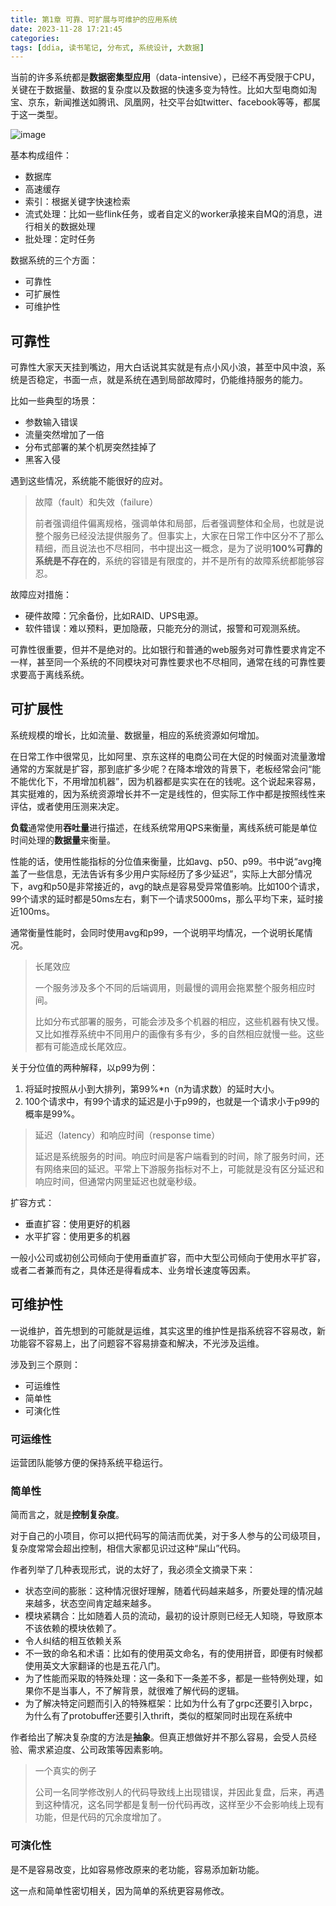 ```yaml
---
title: 第1章 可靠、可扩展与可维护的应用系统
date: 2023-11-28 17:21:45
categories:
tags: [ddia, 读书笔记, 分布式, 系统设计, 大数据]
---
```

当前的许多系统都是**数据密集型应用**（data-intensive），已经不再受限于CPU，关键在于数据量、数据的复杂度以及数据的快速多变为特性。比如大型电商如淘宝、京东，新闻推送如腾讯、凤凰网，社交平台如twitter、facebook等等，都属于这一类型。

![image](image.jpeg)

基本构成组件：

- 数据库
- 高速缓存
- 索引：根据关键字快速检索
- 流式处理：比如一些flink任务，或者自定义的worker承接来自MQ的消息，进行相关的数据处理
- 批处理：定时任务

数据系统的三个方面：

- 可靠性
- 可扩展性
- 可维护性

## 可靠性

可靠性大家天天挂到嘴边，用大白话说其实就是有点小风小浪，甚至中风中浪，系统是否稳定，书面一点，就是系统在遇到局部故障时，仍能维持服务的能力。

比如一些典型的场景：

- 参数输入错误
- 流量突然增加了一倍
- 分布式部署的某个机房突然挂掉了
- 黑客入侵

遇到这些情况，系统能不能很好的应对。

> 故障（fault）和失效（failure）
>
> 前者强调组件偏离规格，强调单体和局部，后者强调整体和全局，也就是说整个服务已经没法提供服务了。但事实上，大家在日常工作中区分不了那么精细，而且说法也不尽相同，书中提出这一概念，是为了说明**100%可靠的系统是不存在的**，系统的容错是有限度的，并不是所有的故障系统都能够容忍。

故障应对措施：

- 硬件故障：冗余备份，比如RAID、UPS电源。
- 软件错误：难以预料，更加隐蔽，只能充分的测试，报警和可观测系统。

可靠性很重要，但并不是绝对的。比如银行和普通的web服务对可靠性要求肯定不一样，甚至同一个系统的不同模块对可靠性要求也不尽相同，通常在线的可靠性要求要高于离线系统。

## 可扩展性

系统规模的增长，比如流量、数据量，相应的系统资源如何增加。

在日常工作中很常见，比如阿里、京东这样的电商公司在大促的时候面对流量激增通常的方案就是扩容，那到底扩多少呢？在降本增效的背景下，老板经常会问“能不能优化下，不用增加机器”，因为机器都是实实在在的钱呢。这个说起来容易，其实挺难的，因为系统资源增长并不一定是线性的，但实际工作中都是按照线性来评估，或者使用压测来决定。

**负载**通常使用**吞吐量**进行描述，在线系统常用QPS来衡量，离线系统可能是单位时间处理的**数据量**来衡量。

性能的话，使用性能指标的分位值来衡量，比如avg、p50、p99。书中说“avg掩盖了一些信息，无法告诉有多少用户实际经历了多少延迟”，实际上大部分情况下，avg和p50是非常接近的，avg的缺点是容易受异常值影响。比如100个请求，99个请求的延时都是50ms左右，剩下一个请求5000ms，那么平均下来，延时接近100ms。

通常衡量性能时，会同时使用avg和p99，一个说明平均情况，一个说明长尾情况。

> 长尾效应
>
> 一个服务涉及多个不同的后端调用，则最慢的调用会拖累整个服务相应时间。
>
> 比如分布式部署的服务，可能会涉及多个机器的相应，这些机器有快又慢。又比如推荐系统中不同用户的画像有多有少，多的自然相应就慢一些。这些都有可能造成长尾效应。

关于分位值的两种解释，以p99为例：

1. 将延时按照从小到大排列，第99%*n（n为请求数）的延时大小。
2. 100个请求中，有99个请求的延迟是小于p99的，也就是一个请求小于p99的概率是99%。

> 延迟（latency）和响应时间（response time）
>
> 延迟是系统服务的时间。响应时间是客户端看到的时间，除了服务时间，还有网络来回的延迟。平常上下游服务指标对不上，可能就是没有区分延迟和响应时间，但通常内网里延迟也就毫秒级。

扩容方式：

- 垂直扩容：使用更好的机器
- 水平扩容：使用更多的机器

一般小公司或初创公司倾向于使用垂直扩容，而中大型公司倾向于使用水平扩容，或者二者兼而有之，具体还是得看成本、业务增长速度等因素。

## 可维护性

一说维护，首先想到的可能就是运维，其实这里的维护性是指系统容不容易改，新功能容不容易上，出了问题容不容易排查和解决，不光涉及运维。

涉及到三个原则：

- 可运维性
- 简单性
- 可演化性

### 可运维性

运营团队能够方便的保持系统平稳运行。

### 简单性

简而言之，就是**控制复杂度**。

对于自己的小项目，你可以把代码写的简洁而优美，对于多人参与的公司级项目，复杂度常常会超出控制，相信大家都见识过这种“屎山”代码。

作者列举了几种表现形式，说的太好了，我必须全文摘录下来：

- 状态空间的膨胀：这种情况很好理解，随着代码越来越多，所要处理的情况越来越多，状态空间肯定越来越多。
- 模块紧耦合：比如随着人员的流动，最初的设计原则已经无人知晓，导致原本不该依赖的模块依赖了。
- 令人纠结的相互依赖关系
- 不一致的命名和术语：比如有的使用英文命名，有的使用拼音，即便有时候都使用英文大家翻译的也是五花八门。
- 为了性能而采取的特殊处理：这一条和下一条差不多，都是一些特例处理，如果你不是当事人，不了解背景，就很难了解代码的逻辑。
- 为了解决特定问题而引入的特殊框架：比如为什么有了grpc还要引入brpc，为什么有了protobuffer还要引入thrift，类似的框架同时出现在系统中

作者给出了解决复杂度的方法是**抽象**。但真正想做好并不那么容易，会受人员经验、需求紧迫度、公司政策等因素影响。

> 一个真实的例子
>
> 公司一名同学修改别人的代码导致线上出现错误，并因此复盘，后来，再遇到这种情况，这名同学都是复制一份代码再改，这样至少不会影响线上现有功能，但是代码的冗余度增加了。

### 可演化性

是不是容易改变，比如容易修改原来的老功能，容易添加新功能。

这一点和简单性密切相关，因为简单的系统更容易修改。